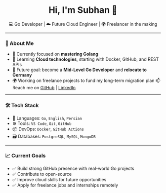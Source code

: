 <h1 align="center">Hi, I'm Subhan 👋</h1>

<p align="center">
  💻 Go Developer | ☁️ Future Cloud Engineer | 🌍 Freelancer in the making
</p>

---

### 🚀 About Me

- 🔭 Currently focused on **mastering Golang**
- 🌱 Learning **Cloud technologies**, starting with Docker, GitHub, and REST APIs
- 🎯 Future goal: become a **Mid-Level Go Developer** and **relocate to Germany**
- 🌍 Working on freelance projects to fund my long-term migration plan
📫 Reach me on [GitHub](https://github.com/cloudsubhane) | [LinkedIn](https://www.linkedin.com/in/subhan-dashtian/)

---

### 🛠 Tech Stack

- 💬 Languages: `Go`, `English`, `Persian`
- ⚙️ Tools: `VS Code`, `Git`, `GitHub`
- 📦 DevOps: `Docker`, `GitHub Actions`
- 🗃️ Databases: `PostgreSQL`, `MySQL`, `MongoDB`

---

### 📈 Current Goals

- ✅ Build strong GitHub presence with real-world Go projects
- ✅ Contribute to open-source
- ✅ Improve cloud skills for future opportunities
- ✅ Apply for freelance jobs and internships remotely
